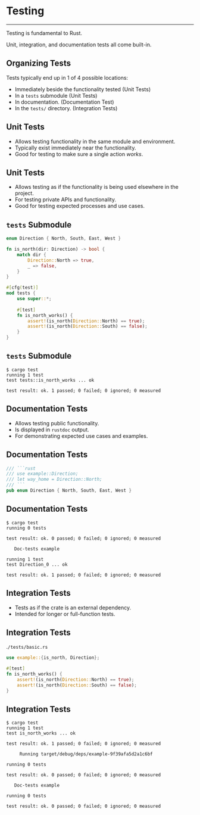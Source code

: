 # Testing

---

Testing is fundamental to Rust.

Unit, integration, and documentation tests all come built-in.

## Organizing Tests

Tests typically end up in 1 of 4 possible locations:

-   Immediately beside the functionality tested (Unit Tests)
-   In a `tests` submodule (Unit Tests)
-   In documentation. (Documentation Test)
-   In the `tests/` directory. (Integration Tests)

## Unit Tests

-   Allows testing functionality in the same module and environment.
-   Typically exist immediately near the functionality.
-   Good for testing to make sure a single action *works*.

## Unit Tests

-   Allows testing as if the functionality is being used elsewhere in the project.
-   For testing private APIs and functionality.
-   Good for testing expected processes and use cases.

## `tests` Submodule

```rust
enum Direction { North, South, East, West }

fn is_north(dir: Direction) -> bool {
    match dir {
        Direction::North => true,
        _ => false,
    }
}

#[cfg(test)]
mod tests {
    use super::*;
    
    #[test]
    fn is_north_works() {
        assert!(is_north(Direction::North) == true);
        assert!(is_north(Direction::South) == false);
    }
}
```

## `tests` Submodule

```console
$ cargo test
running 1 test
test tests::is_north_works ... ok

test result: ok. 1 passed; 0 failed; 0 ignored; 0 measured
```

## Documentation Tests

-   Allows testing public functionality.
-   Is displayed in `rustdoc` output.
-   For demonstrating expected use cases and examples.

## Documentation Tests

```rust
/// ```rust
/// use example::Direction;
/// let way_home = Direction::North;
/// ```
pub enum Direction { North, South, East, West }
```

## Documentation Tests

```console
$ cargo test
running 0 tests

test result: ok. 0 passed; 0 failed; 0 ignored; 0 measured

   Doc-tests example

running 1 test
test Direction_0 ... ok

test result: ok. 1 passed; 0 failed; 0 ignored; 0 measured
```

## Integration Tests

-   Tests as if the crate is an external dependency.
-   Intended for longer or full-function tests.

## Integration Tests

.`/tests/basic.rs`
```rust ignore []
use example::{is_north, Direction};

#[test]
fn is_north_works() {
    assert!(is_north(Direction::North) == true);
    assert!(is_north(Direction::South) == false);
}
```

## Integration Tests

```console
$ cargo test
running 1 test
test is_north_works ... ok

test result: ok. 1 passed; 0 failed; 0 ignored; 0 measured

     Running target/debug/deps/example-9f39afa5d2a1c6bf

running 0 tests

test result: ok. 0 passed; 0 failed; 0 ignored; 0 measured

   Doc-tests example

running 0 tests

test result: ok. 0 passed; 0 failed; 0 ignored; 0 measured
```
